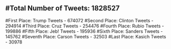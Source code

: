 #Total Number of Tweets: 1828527 
---
#First Place: Trump Tweets - 674072
#Second Place: Clinton Tweets - 294914
#Third Place: Cruz Tweets - 254476
#Fourth Place: Rubio Tweets - 199886
#Fifth Place: Jeb! Tweets - 195936
#Sixth Place: Sanders Tweets - 145762
#Seventh Place: Carson Tweets - 32503
#Last Place: Kasich Tweets - 30978
